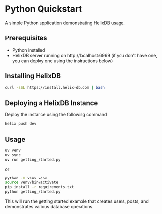 # Python Quickstart

A simple Python application demonstrating HelixDB usage.

## Prerequisites

- Python installed
- HelixDB server running on http://localhost:6969 (if you don't have one, you can deploy one using the instructions below)

## Installing HelixDB

```bash
curl -sSL https://install.helix-db.com | bash
```

## Deploying a HelixDB Instance
Deploy the instance using the following command
```bash
helix push dev
```

## Usage

```bash
uv venv
uv sync
uv run getting_started.py
```

or 

```bash
python -m venv venv
source venv/bin/activate
pip install -r requirements.txt
python getting_started.py
```

This will run the getting started example that creates users, posts, and demonstrates various database operations.